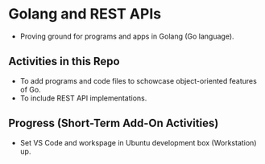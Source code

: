 # Golang and REST APIs
- Proving ground for programs and apps in Golang (Go language).

## Activities in this Repo
- To add programs and code files to schowcase object-oriented features of Go.
- To include REST API implementations.

## Progress (Short-Term Add-On Activities)
- Set VS Code and workspage in Ubuntu development box (Workstation) up.

